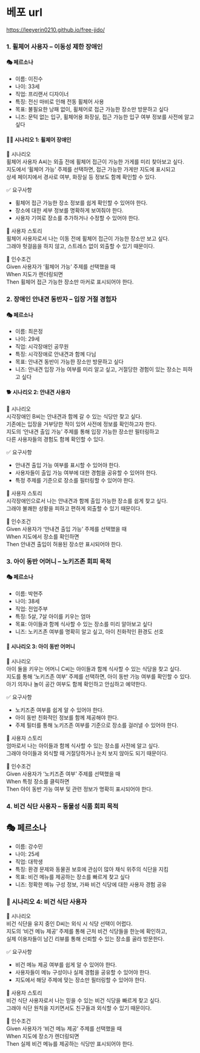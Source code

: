 # 베포 url
https://leeyerin0210.github.io/free-jido/

### 1. 휠체어 사용자 – 이동성 제한 장애인

#### 🎭 페르소나
- 이름: 이진수  
- 나이: 33세  
- 직업: 프리랜서 디자이너  
- 특징: 전신 마비로 인해 전동 휠체어 사용  
- 목표: 불필요한 낭패 없이, 휠체어로 접근 가능한 장소만 방문하고 싶다  
- 니즈: 문턱 없는 입구, 휠체어용 화장실, 접근 가능한 입구 여부 정보를 사전에 알고 싶다

#### 🧑‍🦽 시나리오 1: 휠체어 장애인

📝 시나리오  
휠체어 사용자 A씨는 외출 전에 휠체어 접근이 가능한 가게를 미리 찾아보고 싶다.  
지도에서 ‘휠체어 가능’ 주제를 선택하면, 접근 가능한 가게만 지도에 표시되고  
상세 페이지에서 경사로 여부, 화장실 등 정보도 함께 확인할 수 있다.

✅ 요구사항  
- 휠체어 접근 가능한 장소 정보를 쉽게 확인할 수 있어야 한다.  
- 장소에 대한 세부 정보를 명확하게 보여줘야 한다.  
- 사용자 기여로 장소를 추가하거나 수정할 수 있어야 한다.

🎯 사용자 스토리  
휠체어 사용자로서 나는 이동 전에 휠체어 접근이 가능한 장소만 보고 싶다.  
그래야 헛걸음을 하지 않고, 스트레스 없이 외출할 수 있기 때문이다.

🚀 인수조건  
Given 사용자가 ‘휠체어 가능’ 주제를 선택했을 때  
When 지도가 렌더링되면  
Then 휠체어 접근 가능한 장소만 마커로 표시되어야 한다.


### 2. 장애인 안내견 동반자 – 입장 거절 경험자

#### 🎭 페르소나
- 이름: 최은정  
- 나이: 29세  
- 직업: 시각장애인 공무원  
- 특징: 시각장애로 안내견과 함께 다님  
- 목표: 안내견 동반이 가능한 장소만 방문하고 싶다  
- 니즈: 안내견 입장 가능 여부를 미리 알고 싶고, 거절당한 경험이 있는 장소는 피하고 싶다

#### 🐕 시나리오 2: 안내견 사용자

📝 시나리오  
시각장애인 B씨는 안내견과 함께 갈 수 있는 식당만 찾고 싶다.  
기존에는 입장을 거부당한 적이 있어 사전에 정보를 확인하고자 한다.  
지도의 ‘안내견 출입 가능’ 주제를 통해 입장 가능한 장소만 필터링하고  
다른 사용자들의 경험도 함께 확인할 수 있다.

✅ 요구사항  
- 안내견 출입 가능 여부를 표시할 수 있어야 한다.  
- 사용자들이 출입 가능 여부에 대한 경험을 공유할 수 있어야 한다.  
- 특정 주제를 기준으로 장소를 필터링할 수 있어야 한다.

🎯 사용자 스토리  
시각장애인으로서 나는 안내견과 함께 출입 가능한 장소를 쉽게 찾고 싶다.  
그래야 불쾌한 상황을 피하고 편하게 외출할 수 있기 때문이다.

🚀 인수조건  
Given 사용자가 ‘안내견 출입 가능’ 주제를 선택했을 때  
When 지도에서 장소를 확인하면  
Then 안내견 출입이 허용된 장소만 표시되어야 한다.



### 3. 아이 동반 어머니 – 노키즈존 회피 목적

#### 🎭 페르소나
- 이름: 박현주  
- 나이: 38세  
- 직업: 전업주부  
- 특징: 5살, 7살 아이를 키우는 엄마  
- 목표: 아이들과 함께 식사할 수 있는 장소를 미리 알아보고 싶다  
- 니즈: 노키즈존 여부를 명확히 알고 싶고, 아이 친화적인 환경도 선호

#### 👶 시나리오 3: 아이 동반 어머니

📝 시나리오  
아이 둘을 키우는 어머니 C씨는 아이들과 함께 식사할 수 있는 식당을 찾고 싶다.  
지도를 통해 ‘노키즈존 여부’ 주제를 선택하면, 아이 동반 가능 여부를 확인할 수 있다.  
아기 의자나 놀이 공간 여부도 함께 확인하고 안심하고 예약한다.

✅ 요구사항  
- 노키즈존 여부를 쉽게 알 수 있어야 한다.  
- 아이 동반 친화적인 정보를 함께 제공해야 한다.  
- 주제 필터를 통해 노키즈존 여부를 기준으로 장소를 걸러낼 수 있어야 한다.

🎯 사용자 스토리  
엄마로서 나는 아이들과 함께 식사할 수 있는 장소를 사전에 알고 싶다.  
그래야 아이들과 외식할 때 거절당하거나 눈치 보지 않아도 되기 때문이다.

🚀 인수조건  
Given 사용자가 ‘노키즈존 여부’ 주제를 선택했을 때  
When 특정 장소를 클릭하면  
Then 아이 동반 가능 여부 및 관련 정보가 명확히 표시되어야 한다.

### 4. 비건 식단 사용자 – 동물성 식품 회피 목적

## 🎭 페르소나
- 이름: 강수민  
- 나이: 25세  
- 직업: 대학생  
- 특징: 환경 문제와 동물권 보호에 관심이 많아 채식 위주의 식단을 지킴  
- 목표: 비건 메뉴를 제공하는 장소를 빠르게 찾고 싶다  
- 니즈: 정확한 메뉴 구성 정보, 가짜 비건 식당에 대한 사용자 경험 공유

### 🌱 시나리오 4: 비건 식단 사용자

📝 시나리오  
비건 식단을 유지 중인 D씨는 외식 시 식당 선택이 어렵다.  
지도의 ‘비건 메뉴 제공’ 주제를 통해 근처 비건 식당들을 한눈에 확인하고,  
실제 이용자들이 남긴 리뷰를 통해 신뢰할 수 있는 장소를 골라 방문한다.

✅ 요구사항  
- 비건 메뉴 제공 여부를 쉽게 알 수 있어야 한다.  
- 사용자들이 메뉴 구성이나 실제 경험을 공유할 수 있어야 한다.  
- 지도에서 해당 주제에 맞는 장소만 필터링할 수 있어야 한다.

🎯 사용자 스토리  
비건 식단 사용자로서 나는 믿을 수 있는 비건 식당을 빠르게 찾고 싶다.  
그래야 식단 원칙을 지키면서도 친구들과 외식할 수 있기 때문이다.

🚀 인수조건  
Given 사용자가 ‘비건 메뉴 제공’ 주제를 선택했을 때  
When 지도에 장소가 렌더링되면  
Then 실제 비건 메뉴를 제공하는 식당만 표시되어야 한다.
